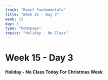 ```yaml
---
track: "React Fundamentals"
title: "Week 15 - Day 3"
week: 15
day: 3
type: "homepage"
topics: "Holiday - No Class"
---
```



# Week 15 - Day 3

#### Holiday - No Class Today For Christmas Week

